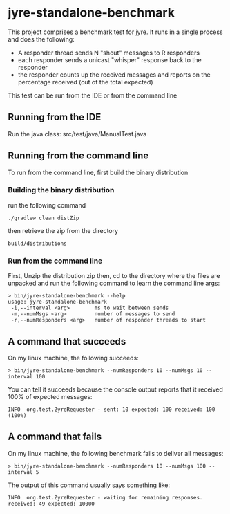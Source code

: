 # jyre-standalone-benchmark

This project comprises a benchmark test for jyre. It runs in a single 
process and does the following:

* A responder thread sends N "shout" messages to R responders
* each responder sends a unicast "whisper" response back to the responder
* the responder counts up the received messages and reports on the percentage
  received (out of the total expected)

This test can be run from the IDE or from the command line

## Running from the IDE

Run the java class: src/test/java/ManualTest.java

## Running from the command line

To run from the command line, first build the binary distribution

### Building the binary distribution

run the following command

    ./gradlew clean distZip

then retrieve the zip from the directory

    build/distributions

### Run from the command line

First, Unzip the distribution zip
then, cd to the directory where the files are unpacked and run 
the following command to learn the command line args:

    > bin/jyre-standalone-benchmark --help
    usage: jyre-standalone-benchmark
     -i,--interval <arg>        ms to wait between sends
     -m,--numMsgs <arg>         number of messages to send
     -r,--numResponders <arg>   number of responder threads to start

## A command that succeeds

On my linux machine, the following succeeds:

    > bin/jyre-standalone-benchmark --numResponders 10 --numMsgs 10 --interval 100
    
You can tell it succeeds because the console output reports that it received 
100% of expected messages:
    
    INFO  org.test.ZyreRequester - sent: 10 expected: 100 received: 100 (100%)
    
## A command that fails

On my linux machine, the following benchmark fails to deliver all messages:

    > bin/jyre-standalone-benchmark --numResponders 10 --numMsgs 100 --interval 5
    
The output of this command usually says something like:

	INFO  org.test.ZyreRequester - waiting for remaining responses.  received: 49 expected: 10000

        



